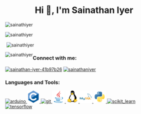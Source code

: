<h1 align="center">Hi 👋, I'm Sainathan Iyer</h1>

<p><img align="center" src="https://github-profile-summary-cards.vercel.app/api/cards/profile-details?username=sainathiyer&theme=github&show_icons=true&locale=en&layout=compact" alt="sainathiyer" /></p>

<p><img align="center" src="https://github-readme-stats.vercel.app/api/top-langs?username=sainathiyer&show_icons=true&locale=en&layout=compact" alt="sainathiyer" /></p>

<p>&nbsp;<img align="center" src="https://github-readme-stats.vercel.app/api?username=sainathiyer&show_icons=true&locale=en" alt="sainathiyer" /></p>

<p><img align="left" src="https://github-readme-streak-stats.herokuapp.com/?user=sainathiyer&" alt="sainathiyer" /></p>

<h3 align="left">Connect with me:</h3>
<p align="left">
<a href="https://linkedin.com/in/sainathan-iyer-41b97b26" target="blank"><img align="center" src="https://raw.githubusercontent.com/rahuldkjain/github-profile-readme-generator/master/src/images/icons/Social/linked-in-alt.svg" alt="sainathan-iyer-41b97b26" height="30" width="40" /></a>
<a href="https://www.hackerrank.com/sainathaniyer" target="blank"><img align="center" src="https://raw.githubusercontent.com/rahuldkjain/github-profile-readme-generator/master/src/images/icons/Social/hackerrank.svg" alt="sainathaniyer" height="30" width="40" /></a>
</p>

<h3 align="left">Languages and Tools:</h3>
<p align="left"> <a href="https://www.arduino.cc/" target="_blank"> <img src="https://cdn.worldvectorlogo.com/logos/arduino-1.svg" alt="arduino" width="40" height="40"/> </a> <a href="https://www.cprogramming.com/" target="_blank"> <img src="https://raw.githubusercontent.com/devicons/devicon/master/icons/c/c-original.svg" alt="c" width="40" height="40"/> </a> <a href="https://git-scm.com/" target="_blank"> <img src="https://www.vectorlogo.zone/logos/git-scm/git-scm-icon.svg" alt="git" width="40" height="40"/> </a> <a href="https://www.java.com" target="_blank"> <img src="https://raw.githubusercontent.com/devicons/devicon/master/icons/java/java-original.svg" alt="java" width="40" height="40"/> </a> <a href="https://www.linux.org/" target="_blank"> <img src="https://raw.githubusercontent.com/devicons/devicon/master/icons/linux/linux-original.svg" alt="linux" width="40" height="40"/> </a> <a href="https://www.mysql.com/" target="_blank"> <img src="https://raw.githubusercontent.com/devicons/devicon/master/icons/mysql/mysql-original-wordmark.svg" alt="mysql" width="40" height="40"/> </a> <a href="https://www.python.org" target="_blank"> <img src="https://raw.githubusercontent.com/devicons/devicon/master/icons/python/python-original.svg" alt="python" width="40" height="40"/> </a> <a href="https://scikit-learn.org/" target="_blank"> <img src="https://upload.wikimedia.org/wikipedia/commons/0/05/Scikit_learn_logo_small.svg" alt="scikit_learn" width="40" height="40"/> </a> <a href="https://www.tensorflow.org" target="_blank"> <img src="https://www.vectorlogo.zone/logos/tensorflow/tensorflow-icon.svg" alt="tensorflow" width="40" height="40"/> </a> </p>

